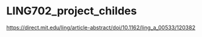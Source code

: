 # LING702_project_childes

https://direct.mit.edu/ling/article-abstract/doi/10.1162/ling_a_00533/120382
